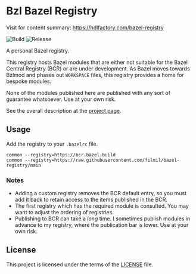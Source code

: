 # Bzl Bazel Registry

Visit for content summary: https://hdlfactory.com/bazel-registry

![Build](https://github.com/filmil/bazel-registry/actions/workflows/build.yml/badge.svg)
![Release](https://github.com/filmil/bazel-registry/actions/workflows/release.yml/badge.svg)

A personal Bazel registry.

This registry hosts Bazel modules that are either not suitable for the Bazel
Central Registry (BCR) or are under development. As Bazel moves towards Bzlmod
and phases out `WORKSPACE` files, this registry provides a home for bespoke
modules.

None of the modules published here are published with any sort of guarantee
whatsoever. Use at your own risk.

See the overall description at the [project page][pp].

[pp]: https://hdlfactory.com/post/2025/09/29/getting-ready-for-the-brave-new-bazel-modules-world/

## Usage

Add the registry to your `.bazelrc` file.

```
common --registry=https://bcr.bazel.build
common --registry=https://raw.githubusercontent.com/filmil/bazel-registry/main
```

### Notes

* Adding a custom registry removes the BCR default entry, so you must add it
  back to retain access to the items published in the BCR.
* The first registry which has the required module is consulted. You may want
  to adjust the ordering of registries.
* Publishing to BCR can take a *long* time. I sometimes publish modules in advance
  to my registry, where the publication bar is lower. Use at your own risk.

## License

This project is licensed under the terms of the [LICENSE](LICENSE) file.
